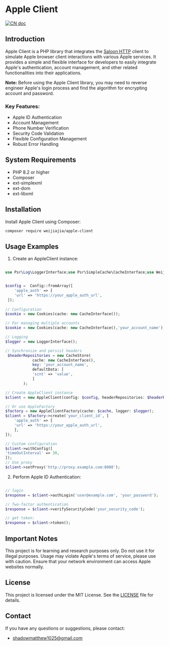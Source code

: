 # Apple Client

[![CN doc](https://img.shields.io/badge/文档-中文版-blue.svg)](README_CN.md)

## Introduction

Apple Client is a PHP library that integrates the [Saloon HTTP](https://docs.saloon.dev/) client to simulate Apple browser client interactions with various Apple services. It provides a simple and flexible interface for developers to easily integrate Apple's authentication, account management, and other related functionalities into their applications.

**Note:** Before using the Apple Client library, you may need to reverse engineer Apple's login process and find the algorithm for encrypting account and password.

### Key Features:

- Apple ID Authentication
- Account Management
- Phone Number Verification
- Security Code Validation
- Flexible Configuration Management
- Robust Error Handling

## System Requirements

- PHP 8.2 or higher
- Composer
- ext-simplexml
- ext-dom
- ext-libxml

## Installation

Install Apple Client using Composer:

```bash
composer require weijiajia/apple-client
```

## Usage Examples

1. Create an AppleClient instance:

```php

use Psr\Log\LoggerInterface;use Psr\SimpleCache\CacheInterface;use Weijiajia\AppleClient;use Weijiajia\AppleClientFactory;use Weijiajia\Cookies\Cookies;use Weijiajia\Store\CacheStore;


$config =  Config::fromArray([
    'apple_auth' => [
    'url' => 'https://your_apple_auth_url',
 ]);
 
// Configuration
$cookie = new Cookies(cache: new CacheInterface());

// For managing multiple accounts
$cookie = new Cookies(cache: new CacheInterface(),'your_account_name');

// Logging
$logger = new LoggerInterface();

// Synchronize and persist headers
 $headerRepositories = new CacheStore(
            cache: new CacheInterface(),
            key: 'your_account_name',
            defaultData: [
            'scnt' => 'value',
            ]
        );

// Create AppleClient instance
$client = new AppleClient(config: $config, headerRepositories: $headerRepositories,cookieJar: $cookie,logger: $logger);

// Or use AppleFactory
$factory = new AppleClientFactory(cache: $cache, logger: $logger);
$client = $factory->create('your_client_id', [
    'apple_auth' => [
    'url' => 'https://your_apple_auth_url',
    ],
]);

// Custom configuration
$client->withConfig([
'timeOutInterval' => 30,
]);
// Use proxy
$client->setProxy('http://proxy.example.com:8080');

```


2. Perform Apple ID Authentication:

```php

// login
$response = $client->authLogin('user@example.com', 'your_password');

// Two-factor authentication
$response = $client->verifySecurityCode('your_security_code');

// get token:
$response = $client->token();

```

## Important Notes

This project is for learning and research purposes only. Do not use it for illegal purposes. Usage may violate Apple's terms of service, please use with caution. Ensure that your network environment can access Apple websites normally.

## License

This project is licensed under the MIT License. See the [LICENSE](LICENSE) file for details.

## Contact

If you have any questions or suggestions, please contact:
- shadowmatthew1025@gmail.com